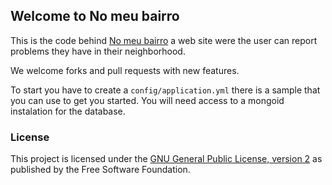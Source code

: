 ## Welcome to No meu bairro

This is the code behind [No meu bairro](http://nomeubairro.pt/) a web site were the user can report problems they have in their  neighborhood.

We welcome forks and pull requests with new features.

To start you have to create a `config/application.yml` there is a sample that you can use to get you started. 
You will need access to a mongoid instalation for the database.

### License

This project is licensed under the [GNU General Public License, version 2](http://www.gnu.org/licenses/gpl-2.0.html) as published by the Free Software Foundation.
